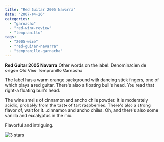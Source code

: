 ```yaml
---
title: "Red Guitar 2005 Navarra"
date: "2007-04-26"
categories:
  - "garnacha"
  - "red-wine-review"
  - "tempranillo"
tags:
  - "2005-wine"
  - "red-guitar-navarra"
  - "tempranillo-garnacha"
---
```


**Red Guitar 2005 Navarra** Other words on the label: Denominacien de origen Old Vine Tempranillo Garnacha

The label has a warm orange background with dancing stick fingers, one of which plays a red guitar. There's also a floating bull's head. You read that right-a floating bull's head.

The wine smells of cinnamon and ancho chile powder. It is moderately acidic, probably from the taste of tart raspberries. There's also a strong flavor of, wait for it...cinnamon and ancho chiles. Oh, and there's also some vanilla and eucalyptus in the mix.

Flavorful and intriguing.

![3 stars](http://s3.amazonaws.com/thegourmez-wpmedia/2009/02/rating_avocado1.gif "rating_avocado1")
